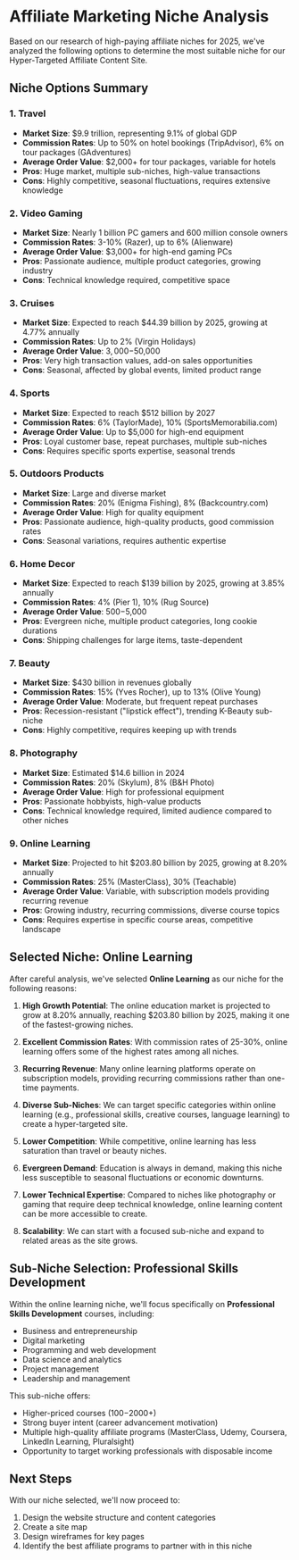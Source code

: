 # Affiliate Marketing Niche Analysis

Based on our research of high-paying affiliate niches for 2025, we've analyzed the following options to determine the most suitable niche for our Hyper-Targeted Affiliate Content Site.

## Niche Options Summary

### 1. Travel
- **Market Size**: $9.9 trillion, representing 9.1% of global GDP
- **Commission Rates**: Up to 50% on hotel bookings (TripAdvisor), 6% on tour packages (GAdventures)
- **Average Order Value**: $2,000+ for tour packages, variable for hotels
- **Pros**: Huge market, multiple sub-niches, high-value transactions
- **Cons**: Highly competitive, seasonal fluctuations, requires extensive knowledge

### 2. Video Gaming
- **Market Size**: Nearly 1 billion PC gamers and 600 million console owners
- **Commission Rates**: 3-10% (Razer), up to 6% (Alienware)
- **Average Order Value**: $3,000+ for high-end gaming PCs
- **Pros**: Passionate audience, multiple product categories, growing industry
- **Cons**: Technical knowledge required, competitive space

### 3. Cruises
- **Market Size**: Expected to reach $44.39 billion by 2025, growing at 4.77% annually
- **Commission Rates**: Up to 2% (Virgin Holidays)
- **Average Order Value**: $3,000-$50,000
- **Pros**: Very high transaction values, add-on sales opportunities
- **Cons**: Seasonal, affected by global events, limited product range

### 4. Sports
- **Market Size**: Expected to reach $512 billion by 2027
- **Commission Rates**: 6% (TaylorMade), 10% (SportsMemorabilia.com)
- **Average Order Value**: Up to $5,000 for high-end equipment
- **Pros**: Loyal customer base, repeat purchases, multiple sub-niches
- **Cons**: Requires specific sports expertise, seasonal trends

### 5. Outdoors Products
- **Market Size**: Large and diverse market
- **Commission Rates**: 20% (Enigma Fishing), 8% (Backcountry.com)
- **Average Order Value**: High for quality equipment
- **Pros**: Passionate audience, high-quality products, good commission rates
- **Cons**: Seasonal variations, requires authentic expertise

### 6. Home Decor
- **Market Size**: Expected to reach $139 billion by 2025, growing at 3.85% annually
- **Commission Rates**: 4% (Pier 1), 10% (Rug Source)
- **Average Order Value**: $500-$5,000
- **Pros**: Evergreen niche, multiple product categories, long cookie durations
- **Cons**: Shipping challenges for large items, taste-dependent

### 7. Beauty
- **Market Size**: $430 billion in revenues globally
- **Commission Rates**: 15% (Yves Rocher), up to 13% (Olive Young)
- **Average Order Value**: Moderate, but frequent repeat purchases
- **Pros**: Recession-resistant ("lipstick effect"), trending K-Beauty sub-niche
- **Cons**: Highly competitive, requires keeping up with trends

### 8. Photography
- **Market Size**: Estimated $14.6 billion in 2024
- **Commission Rates**: 20% (Skylum), 8% (B&H Photo)
- **Average Order Value**: High for professional equipment
- **Pros**: Passionate hobbyists, high-value products
- **Cons**: Technical knowledge required, limited audience compared to other niches

### 9. Online Learning
- **Market Size**: Projected to hit $203.80 billion by 2025, growing at 8.20% annually
- **Commission Rates**: 25% (MasterClass), 30% (Teachable)
- **Average Order Value**: Variable, with subscription models providing recurring revenue
- **Pros**: Growing industry, recurring commissions, diverse course topics
- **Cons**: Requires expertise in specific course areas, competitive landscape

## Selected Niche: Online Learning

After careful analysis, we've selected **Online Learning** as our niche for the following reasons:

1. **High Growth Potential**: The online education market is projected to grow at 8.20% annually, reaching $203.80 billion by 2025, making it one of the fastest-growing niches.

2. **Excellent Commission Rates**: With commission rates of 25-30%, online learning offers some of the highest rates among all niches.

3. **Recurring Revenue**: Many online learning platforms operate on subscription models, providing recurring commissions rather than one-time payments.

4. **Diverse Sub-Niches**: We can target specific categories within online learning (e.g., professional skills, creative courses, language learning) to create a hyper-targeted site.

5. **Lower Competition**: While competitive, online learning has less saturation than travel or beauty niches.

6. **Evergreen Demand**: Education is always in demand, making this niche less susceptible to seasonal fluctuations or economic downturns.

7. **Lower Technical Expertise**: Compared to niches like photography or gaming that require deep technical knowledge, online learning content can be more accessible to create.

8. **Scalability**: We can start with a focused sub-niche and expand to related areas as the site grows.

## Sub-Niche Selection: Professional Skills Development

Within the online learning niche, we'll focus specifically on **Professional Skills Development** courses, including:

- Business and entrepreneurship
- Digital marketing
- Programming and web development
- Data science and analytics
- Project management
- Leadership and management

This sub-niche offers:
- Higher-priced courses ($100-$2000+)
- Strong buyer intent (career advancement motivation)
- Multiple high-quality affiliate programs (MasterClass, Udemy, Coursera, LinkedIn Learning, Pluralsight)
- Opportunity to target working professionals with disposable income

## Next Steps

With our niche selected, we'll now proceed to:
1. Design the website structure and content categories
2. Create a site map
3. Design wireframes for key pages
4. Identify the best affiliate programs to partner with in this niche
